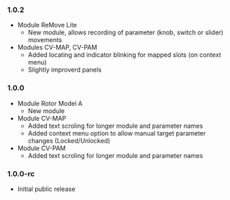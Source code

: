 ### 1.0.2

- Module ReMove Lite
    - New module, allows recording of parameter (knob, switch or slider) movements
- Modules CV-MAP, CV-PAM
    - Added locating and indicator blinking for mapped slots (on context menu)
    - Slightly improverd panels
    
### 1.0.0

- Module Rotor Model A
    - New module
- Module CV-MAP
    - Added text scroling for longer module and parameter names
    - Added context menu option to allow manual target parameter changes (Locked/Unlocked)
- Module CV-PAM
    - Added text scroling for longer module and parameter names

### 1.0.0-rc

- Initial public release